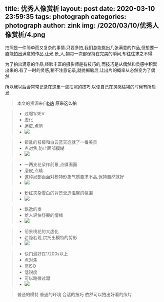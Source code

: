 title: 优秀人像赏析
layout: post
date: 2020-03-10 23:59:35
tags: photograph
categories: photograph
author: zink
img: /2020/03/10/优秀人像赏析/4.png
---


 拍照是一件简单而又复杂的事情.只要多拍,我们总能挑出几张满意的作品,但想要一直能拍出满意的作品,让光,景,人,物每一次都保持在完美的瞬间,却往往求之不得.
 
 为了拍出满意的作品,经验丰富的摄影师是有技巧的,而技巧是从偶然和灵感中积累出来的.有了一时的灵感,稍不注意记录,就抛掷脑后,让出片的概率从必然变为了偶然.
 
 所以我以后会常常记录在这里一些拍照的技巧,以便自己在灵感枯竭的时候有所启发.
 

 > 本文的资源来自[b站](https://www.bilibili.com/video/av10138147?from=search&seid=3214573621072676314) **原来这么拍**


>- 过曝1/3EV
>- 虚化 
>- 磨皮,点睛
>- ![](pic/优秀人像赏析/1.png)


>- 错乱的枝桠和白云蓝天造就了一番美景
>- 点对焦,防止面部模糊
>- ![](pic/优秀人像赏析/2.png)

>- 一两支花朵作前景,点缀画面
>- 磨皮,点睛
>- 这种局部画面对模特形象气质要求不高,保持自然就好
>- ![](pic/优秀人像赏析/3.png)

>- 粉红夹杂雪白的背景营造温馨的氛围
>- ![](pic/优秀人像赏析/4.png)

>- 飘逸的发
>- 给人轻快舒展的情绪
>- ![](pic/优秀人像赏析/5.png)

>- 前景桃花的大虚化
>- 若隐若现,烘托出模特的剪影
>- ![](pic/优秀人像赏析/6.png)

>- 快门最好在1/200s以上
>- 点对焦
>- 高ISO
>- 低锐度
>- 可以略微过曝
>- ![](pic/优秀人像赏析/7.png)

> 普通的模特
> 普通的环境
> 合适的技巧
> 依然可以拍出好看的照片

